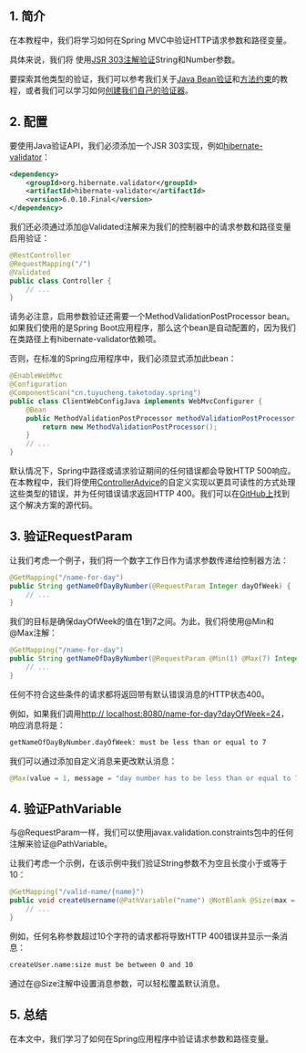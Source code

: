 ## 1. 简介

在本教程中，我们将学习如何在Spring MVC中验证HTTP请求参数和路径变量。

具体来说，我们将 使用[JSR 303注解验证](https://beanvalidation.org/1.0/spec/)String和Number参数。

要探索其他类型的验证，我们可以参考我们关于[Java Bean验证](https://www.baeldung.com/javax-validation)和[方法约束](https://www.baeldung.com/javax-validation-method-constraints)的教程，或者我们可以学习如何[创建我们自己的验证器](https://www.baeldung.com/spring-mvc-custom-validator)。

## 2. 配置

要使用Java验证API，我们必须添加一个JSR 303实现，例如[hibernate-validator](https://search.maven.org/search?q=a:hibernate-validator)：

```xml
<dependency>
    <groupId>org.hibernate.validator</groupId>
    <artifactId>hibernate-validator</artifactId>
    <version>6.0.10.Final</version>
</dependency>
```

我们还必须通过添加@Validated注解来为我们的控制器中的请求参数和路径变量启用验证：

```java
@RestController
@RequestMapping("/")
@Validated
public class Controller {
    // ...
}
```

请务必注意，启用参数验证还需要一个MethodValidationPostProcessor bean。如果我们使用的是Spring Boot应用程序，那么这个bean是自动配置的，因为我们在类路径上有hibernate-validator依赖项。

否则，在标准的Spring应用程序中，我们必须显式添加此bean：

```java
@EnableWebMvc
@Configuration
@ComponentScan("cn.tuyucheng.taketoday.spring")
public class ClientWebConfigJava implements WebMvcConfigurer {
    @Bean
    public MethodValidationPostProcessor methodValidationPostProcessor() {
        return new MethodValidationPostProcessor();
    }
    // ...
}
```

默认情况下，Spring中路径或请求验证期间的任何错误都会导致HTTP 500响应。在本教程中，我们将使用[ControllerAdvice](https://www.baeldung.com/exception-handling-for-rest-with-spring)的自定义实现以更具可读性的方式处理这些类型的错误，并为任何错误请求返回HTTP 400。我们可以在[GitHub上](https://github.com/tu-yucheng/taketoday-tutorial4j/tree/master/spring-web-modules/spring-mvc-xml)找到这个解决方案的源代码。

## 3. 验证RequestParam

让我们考虑一个例子，我们将一个数字工作日作为请求参数传递给控制器方法：

```java
@GetMapping("/name-for-day")
public String getNameOfDayByNumber(@RequestParam Integer dayOfWeek) {
    // ...
}
```

我们的目标是确保dayOfWeek的值在1到7之间。为此，我们将使用@Min和@Max注解：

```java
@GetMapping("/name-for-day")
public String getNameOfDayByNumber(@RequestParam @Min(1) @Max(7) Integer dayOfWeek) {
    // ...
}
```

任何不符合这些条件的请求都将返回带有默认错误消息的HTTP状态400。

例如，如果我们调用[http:// localhost:8080/name-for-day?dayOfWeek=24](http://localhost:8080/name-for-day?dayOfWeek=24)，响应消息将是：

```bash
getNameOfDayByNumber.dayOfWeek: must be less than or equal to 7
```

我们可以通过添加自定义消息来更改默认消息：

```java
@Max(value = 1, message = "day number has to be less than or equal to 7")
```

## 4. 验证PathVariable

与@RequestParam一样，我们可以使用javax.validation.constraints包中的任何注解来验证@PathVariable。

让我们考虑一个示例，在该示例中我们验证String参数不为空且长度小于或等于10：

```java
@GetMapping("/valid-name/{name}")
public void createUsername(@PathVariable("name") @NotBlank @Size(max = 10) String username) {
    // ...
}
```

例如，任何名称参数超过10个字符的请求都将导致HTTP 400错误并显示一条消息：

```bash
createUser.name:size must be between 0 and 10
```

通过在@Size注解中设置消息参数，可以轻松覆盖默认消息。

## 5. 总结

在本文中，我们学习了如何在Spring应用程序中验证请求参数和路径变量。